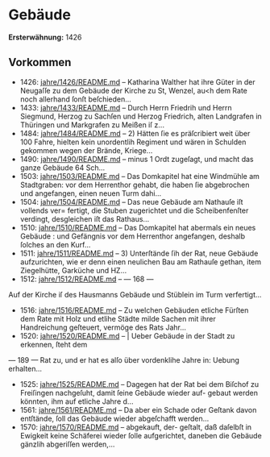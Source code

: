 # Gebäude

**Ersterwähnung:** 1426

## Vorkommen
- 1426: [jahre/1426/README.md](../jahre/1426/README.md) – Katharina Walther hat ihre Güter in der Neugaſſe zu
dem Gebäude der Kirche zu St, Wenzel, au<h dem Rate
noch allerhand ſonſt beſchieden...
- 1433: [jahre/1433/README.md](../jahre/1433/README.md) – Durch Herrn Friedrih und Herrn Siegmund, Herzog
zu Sachſen und Herzog Friedrich, alten Landgrafen in
Thüringen und Markgrafen zu Meißen iſ z...
- 1484: [jahre/1484/README.md](../jahre/1484/README.md) – 2) Hätten ſie es präſcribiert weit über 100 Fahre,
hielten kein unordentlih Regiment und wären in Schulden
gekommen wegen der Brände, Kriege...
- 1490: [jahre/1490/README.md](../jahre/1490/README.md) – minus
1 Ordt zugeſagt, und macht das ganze Gebäude 64 Sch...
- 1503: [jahre/1503/README.md](../jahre/1503/README.md) – Das Domkapitel hat eine Windmühle am Stadtgraben:
vor dem Herrenthor gehabt, die haben ſie abgebrochen und
angefangen, einen neuen Turm dahi...
- 1504: [jahre/1504/README.md](../jahre/1504/README.md) – Das neue Gebäude am Nathauſe iſt vollends ver=
fertigt, die Stuben zugerichtet und die Scheibenfenſter
verdingt, desgleichen iſt das Rathaus...
- 1510: [jahre/1510/README.md](../jahre/1510/README.md) – Das Domkapitel hat abermals ein neues Gebäude :
und Gefängnis vor dem Herrenthor angefangen, deshalb
ſolches an den Kurf...
- 1511: [jahre/1511/README.md](../jahre/1511/README.md) – 3) Unterſtände ſih der Rat, neue Gebäude aufzurichten,
wie er denn einen neulichen Bau am Rathauſe gethan,
item Ziegelhütte, Garküche und HZ...
- 1512: [jahre/1512/README.md](../jahre/1512/README.md) – — 168 —

Auf der Kirche iſ des Hausmanns Gebäude und
Stüblein im Turm verfertigt...
- 1516: [jahre/1516/README.md](../jahre/1516/README.md) – Zu welchen Gebäuden etliche
Fürſten dem Rate mit Holz und etlihe Städte milde
Sachen mit ihrer Handreichung geſteuert, vermöge des
Rats Jahr...
- 1520: [jahre/1520/README.md](../jahre/1520/README.md) – | Ueber Gebäude in der Stadt zu erkennen, ſteht dem


— 189 —
Rat zu, und er hat es alſo über vordenklihe Jahre in:
Uebung erhalten...
- 1525: [jahre/1525/README.md](../jahre/1525/README.md) – Dagegen hat der Rat bei dem Biſchof zu
Freiſingen nachgeſuht, damit ſeine Gebäude wieder auf-
gebaut werden könnten, ihm auf etliche Jahre d...
- 1561: [jahre/1561/README.md](../jahre/1561/README.md) – Da aber ein
Schade oder Geſtank davon entſtände, ſoll das Gebäude
wieder abgeſchafft werden...
- 1570: [jahre/1570/README.md](../jahre/1570/README.md) – abgekauft, der-
geſtalt, daß daſelbſt in Ewigkeit keine Schäferei wieder
ſolle aufgerichtet, daneben die Gebäude gänzlih abgeriſſen
werden,...
